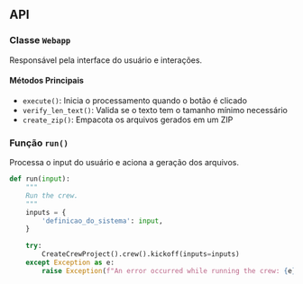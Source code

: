 ## API

### Classe `Webapp`

Responsável pela interface do usuário e interações.

#### Métodos Principais

- `execute()`: Inicia o processamento quando o botão é clicado
- `verify_len_text()`: Valida se o texto tem o tamanho mínimo necessário
- `create_zip()`: Empacota os arquivos gerados em um ZIP

### Função `run()`

Processa o input do usuário e aciona a geração dos arquivos.

```python
def run(input):
    """
    Run the crew.
    """
    inputs = {
        'definicao_do_sistema': input,
    }
    
    try:
        CreateCrewProject().crew().kickoff(inputs=inputs)
    except Exception as e:
        raise Exception(f"An error occurred while running the crew: {e}")
```
